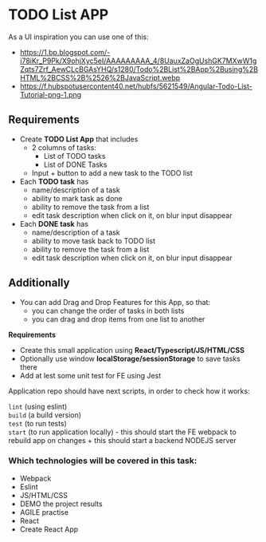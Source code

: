 # TODO List APP

As a UI inspiration you can use one of this:
- https://1.bp.blogspot.com/-i78iKr_P9Pk/X9ohjXyc5eI/AAAAAAAAA_4/8UauxZaOgUshGK7MXwW1gZqts7Zrf_AewCLcBGAsYHQ/s1280/Todo%2BList%2BApp%2Busing%2BHTML%2BCSS%2B%2526%2BJavaScript.webp
- https://f.hubspotusercontent40.net/hubfs/5621549/Angular-Todo-List-Tutorial-png-1.png

## Requirements

- Create **TODO List App** that includes
  - 2 columns of tasks:
      - List of TODO tasks
      - List of DONE Tasks
  - Input + button to add a new task to the TODO list
- Each **TODO task** has
    - name/description of a task
    - ability to mark task as done
    - ability to remove the task from a list
    - edit task description when click on it, on blur input disappear
- Each **DONE task** has
  - name/description of a task
  - ability to move task back to TODO list
  - ability to remove the task from a list
  - edit task description when click on it, on blur input disappear

## Additionally 

- You can add Drag and Drop Features for this App, so that:
  - you can change the order of tasks in both lists
  - you can drag and drop items from one list to another

**Requirements**

- Create this small application using **React/Typescript/JS/HTML/CSS**
- Optionally use window **localStorage/sessionStorage** to save tasks there
- Add at lest some unit test for FE using Jest

Application repo should have next scripts, in order to check how it works:

`lint` (using eslint) <br />
`build` (a build version) <br />
`test` (to run tests) <br />
`start` (to run application locally) - this should start the FE webpack to rebuild app on changes + this should start a backend NODEJS server <br />

### Which technologies will be covered in this task:

* Webpack
* Eslint
* JS/HTML/CSS
* DEMO the project results
* AGILE practise
* React
* Create React App
